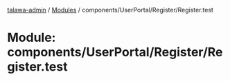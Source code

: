 [talawa-admin](../README.md) / [Modules](../modules.md) / components/UserPortal/Register/Register.test

# Module: components/UserPortal/Register/Register.test
